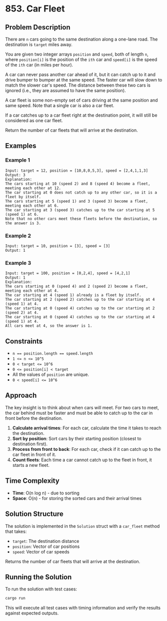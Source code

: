 # 853. Car Fleet

## Problem Description

There are `n` cars going to the same destination along a one-lane road. The destination is `target` miles away.

You are given two integer arrays `position` and `speed`, both of length `n`, where `position[i]` is the position of the `ith` car and `speed[i]` is the speed of the `ith` car (in miles per hour).

A car can never pass another car ahead of it, but it can catch up to it and drive bumper to bumper at the same speed. The faster car will slow down to match the slower car's speed. The distance between these two cars is ignored (i.e., they are assumed to have the same position).

A car fleet is some non-empty set of cars driving at the same position and same speed. Note that a single car is also a car fleet.

If a car catches up to a car fleet right at the destination point, it will still be considered as one car fleet.

Return the number of car fleets that will arrive at the destination.

## Examples

### Example 1

```text
Input: target = 12, position = [10,8,0,5,3], speed = [2,4,1,1,3]
Output: 3
Explanation:
The cars starting at 10 (speed 2) and 8 (speed 4) become a fleet, meeting each other at 12.
The car starting at 0 does not catch up to any other car, so it is a fleet by itself.
The cars starting at 5 (speed 1) and 3 (speed 3) become a fleet, meeting each other at 6.
The car starting at 3 (speed 3) catches up to the car starting at 5 (speed 1) at 6.
Note that no other cars meet these fleets before the destination, so the answer is 3.
```

### Example 2

```text
Input: target = 10, position = [3], speed = [3]
Output: 1
```

### Example 3

```text
Input: target = 100, position = [0,2,4], speed = [4,2,1]
Output: 1
Explanation:
The cars starting at 0 (speed 4) and 2 (speed 2) become a fleet, meeting each other at 4.
The car starting at 4 (speed 1) already is a fleet by itself.
The car starting at 2 (speed 2) catches up to the car starting at 4 (speed 1) at 4.
The car starting at 0 (speed 4) catches up to the car starting at 2 (speed 2) at 4.
The car starting at 0 (speed 4) catches up to the car starting at 4 (speed 1) at 4.
All cars meet at 4, so the answer is 1.
```

## Constraints

- `n == position.length == speed.length`
- `1 <= n <= 10^5`
- `0 < target <= 10^6`
- `0 <= position[i] < target`
- All the values of `position` are unique.
- `0 < speed[i] <= 10^6`

## Approach

The key insight is to think about when cars will meet. For two cars to meet, the car behind must be faster and must be able to catch up to the car in front before the destination.

1. **Calculate arrival times**: For each car, calculate the time it takes to reach the destination.
2. **Sort by position**: Sort cars by their starting position (closest to destination first).
3. **Process from front to back**: For each car, check if it can catch up to the car fleet in front of it.
4. **Count fleets**: Each time a car cannot catch up to the fleet in front, it starts a new fleet.

## Time Complexity

- **Time**: O(n log n) - due to sorting
- **Space**: O(n) - for storing the sorted cars and their arrival times

## Solution Structure

The solution is implemented in the `Solution` struct with a `car_fleet` method that takes:

- `target`: The destination distance
- `position`: Vector of car positions
- `speed`: Vector of car speeds

Returns the number of car fleets that will arrive at the destination.

## Running the Solution

To run the solution with test cases:

```bash
cargo run
```

This will execute all test cases with timing information and verify the results against expected outputs.
